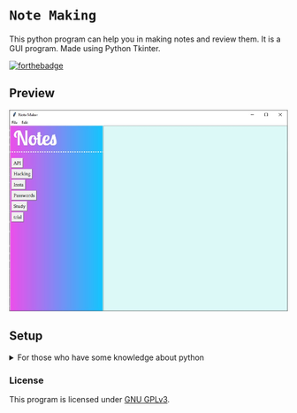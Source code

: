 # `Note Making`
This python program can help you in making notes and review them. It is a GUI program. Made using Python Tkinter.

[![forthebadge](https://forthebadge.com/images/badges/made-with-python.svg)](https://forthebadge.com)  

## Preview
[![startup](https://github.com/pri-k/Note-making/blob/master/images%20for%20readme/starting.jpg)](https://instagram.com/technicalprik)

## Setup
<details>
  <summary> For those who have some knowledge about python </summary>
1) Dowload the note_making.py and note_bg.ppm
2) Create a folder named notes inside the folder where the above 2 files have been stored.
3) Update the following given paths as told-

![files_path](https://github.com/pri-k/Note-making/blob/master/images%20for%20readme/files_path.jpg)

Replace the path of the folder given here with the path of your notes folder(made in step 2) 

![new_path](https://github.com/pri-k/Note-making/blob/master/images%20for%20readme/new_path.jpg)

Replace the path in ```with open("D:/prik/note making/notes/Untitled.txt","w")```

to  ```with open("<your_notes_folder_path>/Untitled.txt","w")```

Replace the path in ```os.chdir('D:/prik/note making/notes')```

to ```os.chdir(<your_notes_folder_path>)```

Replace the path in ```os.chdir('D:/prik/note making')```

to ```os.chdir(<main_folder_where_.py_file_is_stored>)```

![scn__path](https://github.com/pri-k/Note-making/blob/master/images%20for%20readme/scn__path.jpg)

and

![saver_path](https://github.com/pri-k/Note-making/blob/master/images%20for%20readme/saver_path.jpg)

and

![opener_path](https://github.com/pri-k/Note-making/blob/master/images%20for%20readme/opener_path.jpg)

Replace the path ```D:/prik/note making/notes/%s```

to ```<your_notes_folder_path>/%s```
</details>

### License
This program is licensed under [GNU GPLv3](https://github.com/technicalprik/Note-making/blob/master/LICENSE).
